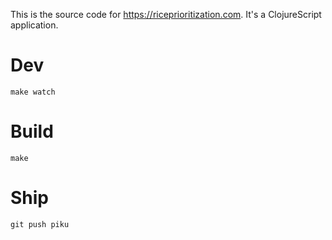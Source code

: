 This is the source code for <https://riceprioritization.com>. It's a ClojureScript application.

# Dev

`make watch`

# Build

`make`

# Ship

`git push piku`
